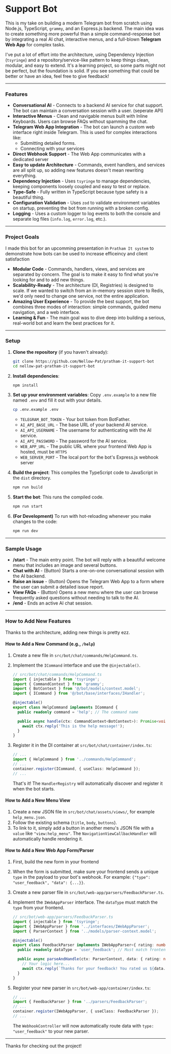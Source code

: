 # Support Bot


This is my take on building a modern  Telegram bot from scratch using Node.js, TypeScript, `grammy`, and an Express.js backend. The main idea was to create something more powerful than a simple command-response bot by integrating a real AI chat, interactive menus, and a full-blown **Telegram Web App** for complex tasks.

I've put a lot of effort into the architecture, using Dependency Injection (`tsyringe`) and a repository/service-like pattern to keep things clean, modular, and easy to extend. It's a learning project, so some parts might not be perfect, but the foundation is solid. If you see something that could be better or have an idea, feel free to give feedback!

---

### Features

*   **Conversational AI** - Connects to a backend AI service for chat support. The bot can maintain a conversation session with a user. (seperate API)
*   **Interactive Menus** - Clean and navigable menus built with Inline Keyboards. Users can browse FAQs without spamming the chat.
*   **Telegram Web App Integration** - The bot can launch a custom web interface right inside Telegram. This is used for complex interactions like:
    *   Submitting detailed forms.
    *   Connecting with your services
*   **Direct Webhook Support** - The Web App communicates with a dedicated server
*   **Easy to update Architecture** - Commands, event handlers, and services are all split up, so adding new features doesn't mean rewriting everything.
*   **Dependency Injection** - Uses `tsyringe` to manage dependencies, keeping components loosely coupled and easy to test or replace.
*   **Type-Safe** - Fully written in TypeScript because type safety is a beautiful thing.
*   **Configuration Validation** - Uses `zod` to validate environment variables on startup, preventing the bot from running with a broken config.
*   **Logging** - Uses a custom logger to log events to both the console and separate log files (`info.log`, `error.log`, etc.).

---

### Project Goals

I made this bot for an upcomming presentation in `Pratham It system` to demonstrate how bots can be used to increase efficeincy and client satisfaction

*   **Modular Code** - Commands, handlers, views, and services are separated by concern. The goal is to make it easy to find what you're looking for and to add new things.
*   **Scalability-Ready** - The architecture (DI, Registries) is designed to scale. If we wanted to switch from an in-memory session store to Redis, we'd only need to change one service, not the entire application.
*   **Amazing User Experience** - To provide the best support, the bot combines three modes of interaction: simple commands, guided menu navigation, and a web interface.
*   **Learning & Fun** - The main goal was to dive deep into building a serious, real-world bot and learn the best practices for it.

---

### Setup

1.  **Clone the repository** (if you haven't already):
    ```bash
    git clone https://github.com/Nellow-Pat/pratham-it-support-bot
    cd nellow-pat-pratham-it-support-bot
    ```

2.  **Install dependencies**:
    ```bash
    npm install
    ```

3.  **Set up your environment variables**:
    Copy `.env.example` to a new file named `.env` and fill it out with your details.
    ```bash
    cp .env.example .env
    ```
    *   `TELEGRAM_BOT_TOKEN` - Your bot token from BotFather.
    *   `AI_API_BASE_URL` - The base URL of your backend AI service.
    *   `AI_API_USERNAME` - The username for authenticating with the AI service.
    *   `AI_API_PASSWORD` - The password for the AI service.
    *   `WEB_APP_URL` - The public URL where your frontend Web App is hosted, must be `HTTPS`
    *   `WEB_SERVER_PORT` - The local port for the bot's Express.js webhook server 

4.  **Build the project**:
    This compiles the TypeScript code to JavaScript in the `dist` directory.
    ```bash
    npm run build
    ```

5.  **Start the bot**:
    This runs the compiled code.
    ```bash
    npm run start
    ```

6.  **(For Development)** To run with hot-reloading whenever you make changes to the code:
    ```bash
    npm run dev
    ```

---

### Sample Usage

*   **/start** - The main entry point. The bot will reply with a beautiful welcome menu that includes an image and several buttons.
*   **Chat with AI** - (Button) Starts a one-on-one conversational session with the AI backend.
*   **Raise an issue** - (Button) Opens the Telegram Web App to a form where the user can submit a detailed issue report.
*   **View FAQs** - (Button) Opens a new menu where the user can browse frequently asked questions without needing to talk to the AI.
*   **/end** - Ends an active AI chat session.

---

### How to Add New Features

Thanks to the architecture, adding new things is pretty ezz.

#### How to Add a New Command (e.g., `/help`)

1.  Create a new file in `src/bot/chat/commands/HelpCommand.ts`.
2.  Implement the `ICommand` interface and use the `@injectable()`.

    ```typescript
    // src/bot/chat/commands/HelpCommand.ts
    import { injectable } from 'tsyringe';
    import { CommandContext } from 'grammy';
    import { BotContext } from '@/bot/models/context.model';
    import { ICommand } from '@/bot/base/interfaces/IHandler';

    @injectable()
    export class HelpCommand implements ICommand {
      public readonly command = 'help'; // The command name

      public async handle(ctx: CommandContext<BotContext>): Promise<void> {
        await ctx.reply('This is the help message!');
      }
    }
    ```

3.  Register it in the DI container at `src/bot/chat/container/index.ts`:

    ```typescript
    // ...
    import { HelpCommand } from '../commands/HelpCommand';
    // ...
    container.register(ICommand, { useClass: HelpCommand });
    // ...
    ```

    That's it! The `HandlerRegistry` will automatically discover and register it when the bot starts.

#### How to Add a New Menu View

1.  Create a new JSON file in `src/bot/chat/assets/views/`, for example `help_menu.json`.
2.  Follow the existing schema (`title`, `body`, `buttons`).
3.  To link to it, simply add a button in another menu's JSON file with a `value` like `"view:help_menu"`. The `NavigationViewCallbackHandler` will automatically handle rendering it.

#### How to Add a New Web App Form/Parser

1.  First, build the new form in your frontend
2.  When the form is submitted, make sure your frontend sends a unique `type` in the payload to your bot's webhook. For example: `{"type": "user_feedback", "data": {...}}`.
3.  Create a new parser file in `src/bot/web-app/parsers/FeedbackParser.ts`.
4.  Implement the `IWebAppParser` interface. The `dataType` must match the `type` from your frontend.

    ```typescript
    // src/bot/web-app/parsers/FeedbackParser.ts
    import { injectable } from 'tsyringe';
    import { IWebAppParser } from '../interfaces/IWebAppParser';
    import { ParserContext } from '../models/parser-context.model';

    @injectable()
    export class FeedbackParser implements IWebAppParser<{ rating: number; comment: string }> {
      public readonly dataType = 'user_feedback'; // Must match frontend type

      public async parseAndHandle(ctx: ParserContext, data: { rating: number; comment:string }): Promise<void> {
        // Your logic here...
        await ctx.reply(`Thanks for your feedback! You rated us ${data.rating}/5.`);
      }
    }
    ```

5.  Register your new parser in `src/bot/web-app/container/index.ts`:

    ```typescript
    // ...
    import { FeedbackParser } from '../parsers/FeedbackParser';
    // ...
    container.register(IWebAppParser, { useClass: FeedbackParser });
    // ...
    ```

    The `WebhookController` will now automatically route data with `type: "user_feedback"` to your new parser.

---

Thanks for checking out the project!

